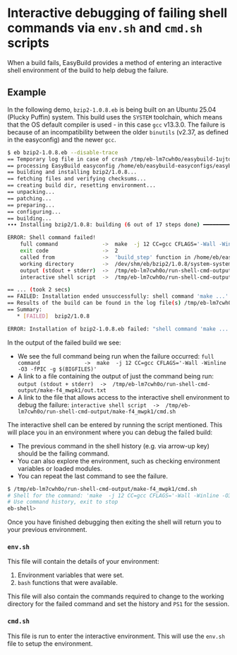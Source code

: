 # Interactive debugging of failing shell commands via `env.sh` and `cmd.sh` scripts

When a build fails, EasyBuild provides a method of entering an interactive shell environment of the build to help debug the failure.

## Example

In the following demo, `bzip2-1.0.8.eb` is being built on an Ubuntu 25.04 (Plucky Puffin) system.
This build uses the `SYSTEM` toolchain, which means that the OS default compiler is used - in this case `gcc` v13.3.0.
The failure is because of an incompatibility between the older `binutils` (v2.37, as defined in the easyconfig) and the newer `gcc`.

```sh
$ eb bzip2-1.0.8.eb --disable-trace
== Temporary log file in case of crash /tmp/eb-lm7cwh0o/easybuild-1ujtoy7x.log
== processing EasyBuild easyconfig /home/eb/easybuild-easyconfigs/easybuild/easyconfigs/b/bzip2/bzip2-1.0.8.eb
== building and installing bzip2/1.0.8...
== fetching files and verifying checksums...
== creating build dir, resetting environment...
== unpacking...
== patching...
== preparing...
== configuring...
== building...
∙∙∙ Installing bzip2/1.0.8: building (6 out of 17 steps done) ━━━━━━━━━━━━━━╺━━━━━━━━━━━━━━━━━━━━━━━━━ 0:00:02

ERROR: Shell command failed!
    full command              ->  make  -j 12 CC=gcc CFLAGS='-Wall -Winline -O3 -fPIC -g $(BIGFILES)'
    exit code                 ->  2
    called from               ->  'build_step' function in /home/eb/easybuild-easyblocks/easybuild/easyblocks/generic/configuremake.py (line 382)
    working directory         ->  /dev/shm/eb/bzip2/1.0.8/system-system/bzip2-1.0.8
    output (stdout + stderr)  ->  /tmp/eb-lm7cwh0o/run-shell-cmd-output/make-f4_mwpk1/out.txt
    interactive shell script  ->  /tmp/eb-lm7cwh0o/run-shell-cmd-output/make-f4_mwpk1/cmd.sh

== ... (took 2 secs)
== FAILED: Installation ended unsuccessfully: shell command 'make ...' failed with exit code 2 in build step for bzip2-1.0.8.eb (took 2 secs)
== Results of the build can be found in the log file(s) /tmp/eb-lm7cwh0o/easybuild-bzip2-1.0.8-20250811.134024.IRIIQ.log
== Summary:
   * [FAILED]  bzip2/1.0.8

ERROR: Installation of bzip2-1.0.8.eb failed: "shell command 'make ...' failed with exit code 2 in build step for bzip2-1.0.8.eb
```

In the output of the failed build we see:

* We see the full command being run when the failure occurred: `full command              ->  make  -j 12 CC=gcc CFLAGS='-Wall -Winline -O3 -fPIC -g $(BIGFILES)'`
* A link to a file containing the output of just the command being run: `output (stdout + stderr)  ->  /tmp/eb-lm7cwh0o/run-shell-cmd-output/make-f4_mwpk1/out.txt`
* A link to the file that allows access to the interactive shell environment to debug the failure: `interactive shell script  ->  /tmp/eb-lm7cwh0o/run-shell-cmd-output/make-f4_mwpk1/cmd.sh`

The interactive shell can be entered by running the script mentioned.
This will place you in an environment where you can debug the failed build:

* The previous command in the shell history (e.g. via arrow-up key) should be the failing command.
* You can also explore the environment, such as checking environment variables or loaded modules.
* You can repeat the last command to see the failure.

```sh
$ /tmp/eb-lm7cwh0o/run-shell-cmd-output/make-f4_mwpk1/cmd.sh
# Shell for the command: 'make  -j 12 CC=gcc CFLAGS='-Wall -Winline -O3 -fPIC -g $(BIGFILES)''
# Use command history, exit to stop
eb-shell>
```

Once you have finished debugging then exiting the shell will return you to your previous environment.

### `env.sh`

This file will contain the details of your environment:

1. Environment variables that were set.
1. `bash` functions that were available.

This file will also contain the commands required to change to the working directory for the failed command and set the history and `PS1` for the session.

### `cmd.sh`

This file is run to enter the interactive environment.
This will use the `env.sh` file to setup the environment. 
